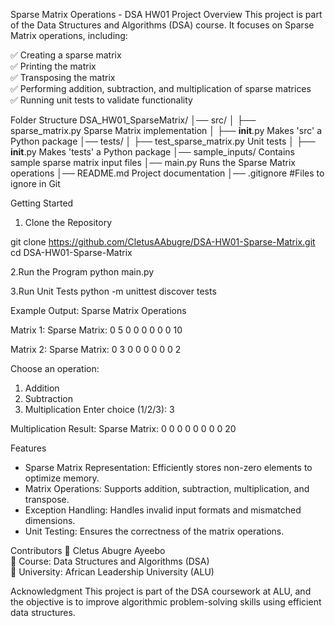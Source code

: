 

Sparse Matrix Operations - DSA HW01
Project Overview
This project is part of the Data Structures and Algorithms (DSA) course. It focuses on Sparse Matrix operations, including:

✅ Creating a sparse matrix  
✅ Printing the matrix  
✅ Transposing the matrix  
✅ Performing addition, subtraction, and multiplication of sparse matrices  
✅ Running unit tests to validate functionality  

Folder Structure
DSA_HW01_SparseMatrix/
│── src/
│   ├── sparse_matrix.py        Sparse Matrix implementation
│   ├── __init__.py             Makes 'src' a Python package
│── tests/
│   ├── test_sparse_matrix.py    Unit tests
│   ├── __init__.py             Makes 'tests' a Python package
│── sample_inputs/               Contains sample sparse matrix input files
│── main.py                      Runs the Sparse Matrix operations
│── README.md                    Project documentation
│── .gitignore                   #Files to ignore in Git


Getting Started
1. Clone the Repository

git clone https://github.com/CletusAAbugre/DSA-HW01-Sparse-Matrix.git
cd DSA-HW01-Sparse-Matrix

2.Run the Program
python main.py

3️.Run Unit Tests
python -m unittest discover tests

Example Output:
Sparse Matrix Operations

Matrix 1:
Sparse Matrix:
0 5 0
0 0 0
0 0 10

Matrix 2:
Sparse Matrix:
0 3 0
0 0 0
0 0 2

Choose an operation:
1. Addition
2. Subtraction
3. Multiplication
Enter choice (1/2/3): 3

Multiplication Result:
Sparse Matrix:
0 0 0
0 0 0
0 0 20

Features
- Sparse Matrix Representation: Efficiently stores non-zero elements to optimize memory.
- Matrix Operations: Supports addition, subtraction, multiplication, and transpose.
- Exception Handling: Handles invalid input formats and mismatched dimensions.
- Unit Testing: Ensures the correctness of the matrix operations.

Contributors
👤 Cletus Abugre Ayeebo  
📌 Course: Data Structures and Algorithms (DSA)  
📌 University: African Leadership University (ALU)  

Acknowledgment
This project is part of the DSA coursework at ALU, and the objective is to improve algorithmic problem-solving skills using efficient data structures.






